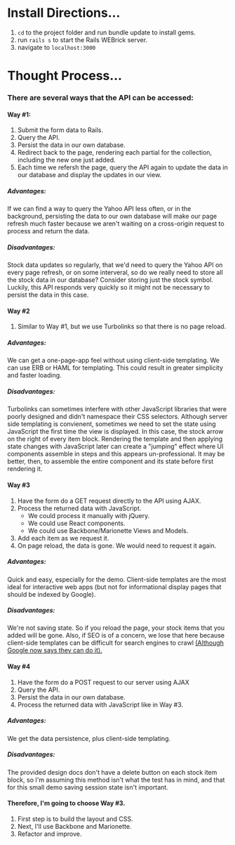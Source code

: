 # Install Directions...
1. `cd` to the project folder and run bundle update to install gems.
2. run `rails s` to start the Rails WEBrick server.
3. navigate to `localhost:3000`
# Thought Process...
### There are several ways that the API can be accessed:
#### Way #1:
1. Submit the form data to Rails.
2. Query the API.
3. Persist the data in our own database.
4. Redirect back to the page, rendering each partial for the collection, including the new one just added.
5. Each time we refersh the page, query the API again to update the data in our database and display the updates in our view.

##### Advantages:
If we can find a way to query the Yahoo API less often, or in the background, persisting the data to our own database will make our page refresh much faster because we aren't waiting on a cross-origin request to process and return the data.

##### Disadvantages:
Stock data updates so regularly, that we'd need to query the Yahoo API on every page refresh, or on some interveral, so do we really need to store all the stock data in our database? Consider storing just the stock symbol. Luckily, this API responds very quickly so it might not be necessary to persist the data in this case.

#### Way #2
1. Similar to Way #1, but we use Turbolinks so that there is no page reload.
##### Advantages:
We can get a one-page-app feel without using client-side templating. We can use ERB or HAML for templating. This could result in greater simplicity and faster loading.
##### Disadvantages:
Turbolinks can sometimes interfere with other JavaScript libraries that were poorly designed and didn't namespace their CSS selectors.
Although server side templating is convienent, sometimes we need to set the state using JavaScript the first time the view is displayed. In this case, the stock arrow on the right of every item block. Rendering the template and then applying state changes with JavaScript later can create a "jumping" effect where UI components assemble in steps and this appears un-professional. It may be better, then, to assemble the entire component and its state before first rendering it.

#### Way #3
1. Have the form do a GET request directly to the API using AJAX.
2. Process the returned data with JavaScript.
    * We could process it manually with jQuery.
    * We could use React components.
    * We could use Backbone/Marionette Views and Models.
3. Add each item as we request it.
4. On page reload, the data is gone. We would need to request it again.
##### Advantages:
Quick and easy, especially for the demo.
Client-side templates are the most ideal for interactive web apps (but not for informational display pages that should be indexed by Google).
##### Disadvantages:
We're not saving state. So if you reload the page, your stock items that you added will be gone.
Also, if SEO is of a concern, we lose that here because client-side templates can be difficult for search engines to crawl [(Although Google now says they can do it).](https://webmasters.googleblog.com/2015/10/deprecating-our-ajax-crawling-scheme.html)

#### Way #4
1. Have the form do a POST request to our server using AJAX
2. Query the API.
3. Persist the data in our own database.
4. Process the returned data with JavaScript like in Way #3.
##### Advantages:
We get the data persistence, plus client-side templating.
##### Disadvantages:
The provided design docs don't have a delete button on each stock item block, so I'm assuming this method isn't what the test has in mind, and that for this small demo saving session state isn't important.

#### Therefore, I'm going to choose Way #3.
1. First step is to build the layout and CSS.
2. Next, I'll use Backbone and Marionette.
3. Refactor and improve.
